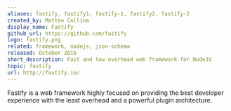 ```yaml
---
aliases: fastify, fastify1, fastify-1, fastify2, fastify-2
created_by: Matteo Collina
display_name: Fastify
github_url: https://github.com/fastify
logo: fastify.png
related: framework, nodejs, json-schema
released: October 2016
short_description: Fast and low overhead web framework for NodeJS
topic: fastify
url: http://fastify.io/
---
```

Fastify is a web framework highly focused on providing the best developer experience with the least overhead and a powerful plugin architecture.

